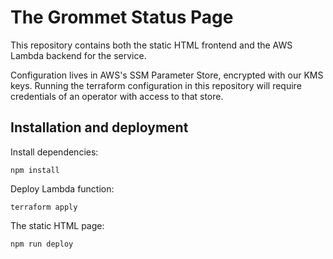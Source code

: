 # The Grommet Status Page

This repository contains both the static HTML frontend and the AWS Lambda backend for the service.

Configuration lives in AWS's SSM Parameter Store, encrypted with our KMS keys.  Running the terraform configuration in this repository will require credentials of an operator with access to that store.

## Installation and deployment

Install dependencies:

```
npm install
```

Deploy Lambda function:

```
terraform apply
```

The static HTML page:

```
npm run deploy
```
